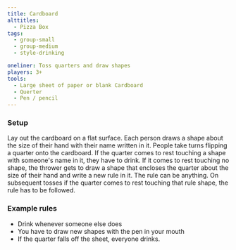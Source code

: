 ```yaml
---
title: Cardboard
alttitles:
  - Pizza Box
tags:
  - group-small
  - group-medium
  - style-drinking

oneliner: Toss quarters and draw shapes
players: 3+
tools:
  - Large sheet of paper or blank Cardboard
  - Querter
  - Pen / pencil
---
```

### Setup
Lay out the cardboard on a flat surface. Each person draws a shape about the size of their hand with their name written in it. People take turns flipping a quarter onto the cardboard. If the quarter comes to rest touching a shape with someone's name in it, they have to drink. If it comes to rest touching no shape, the thrower gets to draw a shape that encloses the quarter about the size of their hand and write a new rule in it. The rule can be anything. On subsequent tosses if the quarter comes to rest touching that rule shape, the rule has to be followed.

### Example rules
* Drink whenever someone else does
* You have to draw new shapes with the pen in your mouth
* If the quarter falls off the sheet, everyone drinks.
